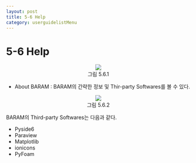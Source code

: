 ```yaml
---
layout: post
title: 5-6 Help
category: userguidelistMenu
---
```


# 5-6 Help

<p align='center'>
    <img src="https:nextfoam.co.kr/baramManual/userguide/5.6.1.png"><br>
    그림 5.6.1
</p>

* About BARAM : BARAM의 간략한 정보 및 Thir-party Softwares를 볼 수 있다. <br>

<p align='center'>
    <img src="https:nextfoam.co.kr/baramManual/userguide/5.6.2.png"><br>
    그림 5.6.2
</p>

BARAM의 Third-party Softwares는 다음과 같다.<br>

* Pyside6<br>
* Paraview<br>
* Matplotlib<br>
* ionicons<br>
* PyFoam<br>